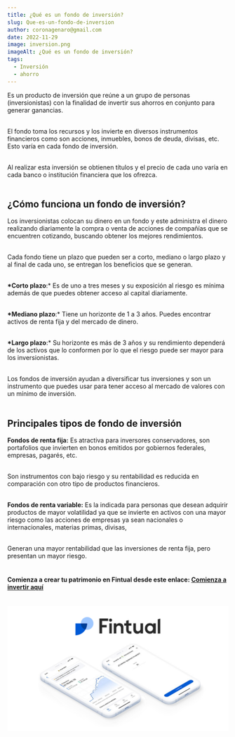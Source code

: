 ```yaml
---
title: ¿Qué es un fondo de inversión?
slug: Que-es-un-fondo-de-inversion
author: coronagenaro@gmail.com
date: 2022-11-29
image: inversion.png
imageAlt: ¿Qué es un fondo de inversión?
tags:
  - Inversión
  - ahorro
---
```





Es un producto de inversión que reúne a un grupo de personas (inversionistas) con la finalidad de invertir sus ahorros en conjunto para generar ganancias. <br/><br/>

El fondo toma los recursos y los invierte en diversos instrumentos financieros como son acciones, inmuebles, bonos de deuda, divisas, etc. Esto varía en cada fondo de inversión. <br/><br/>

Al realizar esta inversión se obtienen títulos y el precio de cada uno varía en cada banco o institución financiera que los ofrezca. <br/><br/>

## ¿Cómo funciona un fondo de inversión?

Los inversionistas colocan su dinero en un fondo y este administra el dinero realizando diariamente la compra o venta de acciones de compañías que se encuentren cotizando, buscando obtener los mejores rendimientos. <br/><br/>

Cada fondo tiene un plazo que pueden ser a corto, mediano o largo plazo y al final de cada uno, se entregan los beneficios que se generan. <br/><br/>

**\*Corto plazo**:* Es de uno a tres meses y su exposición al riesgo es mínima además de que  puedes obtener acceso al capital diariamente. <br/><br/>

**\*Mediano plazo**:* Tiene un horizonte de 1 a 3 años. Puedes encontrar activos de renta fija y del mercado de dinero. <br/><br/>

**\*Largo plazo**:* Su horizonte es más de 3 años y su rendimiento dependerá de los activos que lo conformen por lo que el riesgo puede ser mayor para los inversionistas. <br/><br/>

Los fondos de inversión ayudan a diversificar tus inversiones y son un instrumento que puedes usar para tener acceso al mercado de valores con un mínimo de inversión. <br/><br/>

## Principales tipos de fondo de inversión

**Fondos de renta fija:** Es atractiva para inversores conservadores, son portafolios que invierten en bonos emitidos por gobiernos federales, empresas, pagarés, etc. <br/><br/>

Son instrumentos con bajo riesgo y su rentabilidad es reducida en comparación con otro tipo de productos financieros. <br/><br/>

**Fondos de renta variable:** Es la indicada para personas que desean adquirir productos de mayor volatilidad ya que se invierte en activos con una mayor riesgo como las acciones de empresas ya sean nacionales o internacionales, materias primas, divisas, <br/><br/>

Generan una mayor rentabilidad que las inversiones de renta fija, pero presentan un mayor riesgo. <br/><br/>

#### C﻿omienza a crear tu patrimonio en Fintual desde este enlace: **[Comienza a invertir aquí](https://fintual.mx/r/genaroc6)**<br/><br/>



![](fintualportafablog.png)

<br/><br/>
